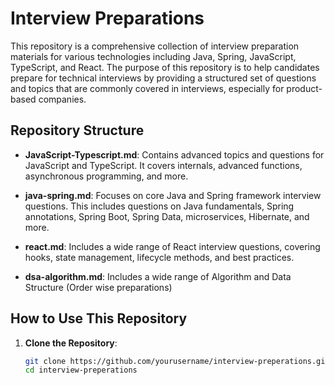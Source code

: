 # Interview Preparations

This repository is a comprehensive collection of interview preparation materials for various technologies including Java, Spring, JavaScript, TypeScript, and React. The purpose of this repository is to help candidates prepare for technical interviews by providing a structured set of questions and topics that are commonly covered in interviews, especially for product-based companies.

## Repository Structure

- **JavaScript-Typescript.md**: Contains advanced topics and questions for JavaScript and TypeScript. It covers internals, advanced functions, asynchronous programming, and more.

- **java-spring.md**: Focuses on core Java and Spring framework interview questions. This includes questions on Java fundamentals, Spring annotations, Spring Boot, Spring Data, microservices, Hibernate, and more.

- **react.md**: Includes a wide range of React interview questions, covering hooks, state management, lifecycle methods, and best practices.
- **dsa-algorithm.md**:   Includes a wide range of Algorithm and Data Structure (Order wise preparations)

## How to Use This Repository

1. **Clone the Repository**:
   ```sh
   git clone https://github.com/yourusername/interview-preperations.git
   cd interview-preperations
